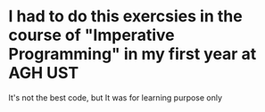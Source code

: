 # I had to do this exercsies in the course of "Imperative Programming" in my first year at AGH UST
 It's not the best code, but It was for learning purpose only
